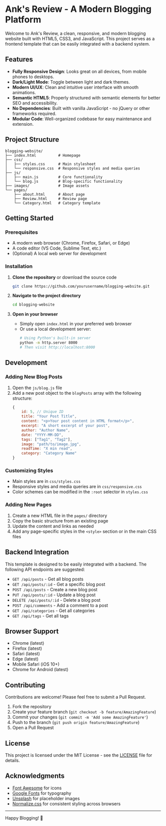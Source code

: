 # Ank's Review - A Modern Blogging Platform

Welcome to Ank's Review, a clean, responsive, and modern blogging website built with HTML5, CSS3, and JavaScript. This project serves as a frontend template that can be easily integrated with a backend system.

## Features

- **Fully Responsive Design**: Looks great on all devices, from mobile phones to desktops.
- **Dark/Light Mode**: Toggle between light and dark themes.
- **Modern UI/UX**: Clean and intuitive user interface with smooth animations.
- **Semantic HTML5**: Properly structured with semantic elements for better SEO and accessibility.
- **No Dependencies**: Built with vanilla JavaScript - no jQuery or other frameworks required.
- **Modular Code**: Well-organized codebase for easy maintenance and extension.

## Project Structure

```
blogging-website/
├── index.html          # Homepage
├── css/
│   ├── styles.css      # Main stylesheet
│   └── responsive.css  # Responsive styles and media queries
├── js/
│   ├── main.js         # Core functionality
│   └── blog.js         # Blog-specific functionality
├── images/             # Image assets
└── pages/
    ├── about.html      # About page
    ├── Review.html     # Review page
    └── Category.html   # Category template
```

## Getting Started

### Prerequisites

- A modern web browser (Chrome, Firefox, Safari, or Edge)
- A code editor (VS Code, Sublime Text, etc.)
- (Optional) A local web server for development

### Installation

1. **Clone the repository** or download the source code
   ```bash
   git clone https://github.com/yourusername/blogging-website.git
   ```

2. **Navigate to the project directory**
   ```bash
   cd blogging-website
   ```

3. **Open in your browser**
   - Simply open `index.html` in your preferred web browser
   - Or use a local development server:
     ```bash
     # Using Python's built-in server
     python -m http.server 8000
     # Then visit http://localhost:8000
     ```

## Development

### Adding New Blog Posts

1. Open the `js/blog.js` file
2. Add a new post object to the `blogPosts` array with the following structure:
   ```javascript
   {
       id: 5, // Unique ID
       title: "Your Post Title",
       content: "<p>Your post content in HTML format</p>",
       excerpt: "A short excerpt of your post",
       author: "Author Name",
       date: "YYYY-MM-DD",
       tags: ["Tag1", "Tag2"],
       image: "path/to/image.jpg",
       readTime: "X min read",
       category: "Category Name"
   }
   ```

### Customizing Styles

- Main styles are in `css/styles.css`
- Responsive styles and media queries are in `css/responsive.css`
- Color schemes can be modified in the `:root` selector in `styles.css`

### Adding New Pages

1. Create a new HTML file in the `pages/` directory
2. Copy the basic structure from an existing page
3. Update the content and links as needed
4. Add any page-specific styles in the `<style>` section or in the main CSS files

## Backend Integration

This template is designed to be easily integrated with a backend. The following API endpoints are suggested:

- `GET /api/posts` - Get all blog posts
- `GET /api/posts/:id` - Get a specific blog post
- `POST /api/posts` - Create a new blog post
- `PUT /api/posts/:id` - Update a blog post
- `DELETE /api/posts/:id` - Delete a blog post
- `POST /api/comments` - Add a comment to a post
- `GET /api/categories` - Get all categories
- `GET /api/tags` - Get all tags

## Browser Support

- Chrome (latest)
- Firefox (latest)
- Safari (latest)
- Edge (latest)
- Mobile Safari (iOS 10+)
- Chrome for Android (latest)

## Contributing

Contributions are welcome! Please feel free to submit a Pull Request.

1. Fork the repository
2. Create your feature branch (`git checkout -b feature/AmazingFeature`)
3. Commit your changes (`git commit -m 'Add some AmazingFeature'`)
4. Push to the branch (`git push origin feature/AmazingFeature`)
5. Open a Pull Request

## License

This project is licensed under the MIT License - see the [LICENSE](LICENSE) file for details.

## Acknowledgments

- [Font Awesome](https://fontawesome.com/) for icons
- [Google Fonts](https://fonts.google.com/) for typography
- [Unsplash](https://unsplash.com/) for placeholder images
- [Normalize.css](https://necolas.github.io/normalize.css/) for consistent styling across browsers

---

Happy Blogging! 🚀
